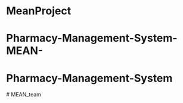 # MeanProject
# Pharmacy-Management-System-MEAN-
# Pharmacy-Management-System
#   M E A N _ t e a m  
 